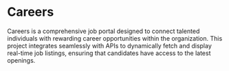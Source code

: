 # Careers
Careers is a comprehensive job portal designed to connect talented individuals with rewarding career opportunities within the organization.
This project integrates seamlessly with APIs to dynamically fetch and display real-time job listings, ensuring that candidates have access to the latest openings.
